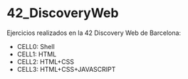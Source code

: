 # 42_DiscoveryWeb
Ejercicios realizados en la 42 Discovery Web de Barcelona:

 - CELL0: Shell
 - CELL1: HTML
 - CELL2: HTML+CSS
 - CELL3: HTML+CSS+JAVASCRIPT
